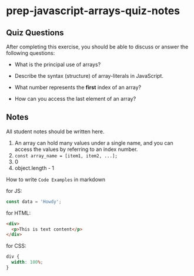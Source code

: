 # prep-javascript-arrays-quiz-notes

## Quiz Questions

After completing this exercise, you should be able to discuss or answer the following questions:

- What is the principal use of arrays?

- Describe the syntax (structure) of array-literals in JavaScript.

- What number represents the **first** index of an array?

- How can you access the last element of an array?

## Notes

All student notes should be written here.

1. An array can hold many values under a single name, and you can access the values by referring to an index number.
2. `const array_name = [item1, item2, ...];`
3. 0
4. object.length - 1

How to write `Code Examples` in markdown

for JS:

```javascript
const data = 'Howdy';
```

for HTML:

```html
<div>
  <p>This is text content</p>
</div>
```

for CSS:

```css
div {
  width: 100%;
}
```
